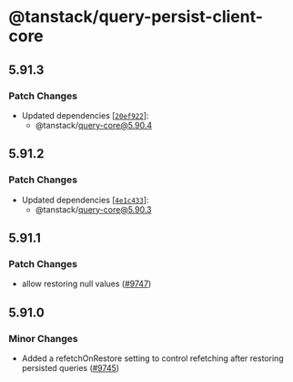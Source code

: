# @tanstack/query-persist-client-core

## 5.91.3

### Patch Changes

- Updated dependencies [[`20ef922`](https://github.com/TanStack/query/commit/20ef922a0a7c3aee00150bf69123c338b0922922)]:
  - @tanstack/query-core@5.90.4

## 5.91.2

### Patch Changes

- Updated dependencies [[`4e1c433`](https://github.com/TanStack/query/commit/4e1c4338a72f7384600bbda99e44bc1891695df4)]:
  - @tanstack/query-core@5.90.3

## 5.91.1

### Patch Changes

- allow restoring null values ([#9747](https://github.com/TanStack/query/pull/9747))

## 5.91.0

### Minor Changes

- Added a refetchOnRestore setting to control refetching after restoring persisted queries ([#9745](https://github.com/TanStack/query/pull/9745))
